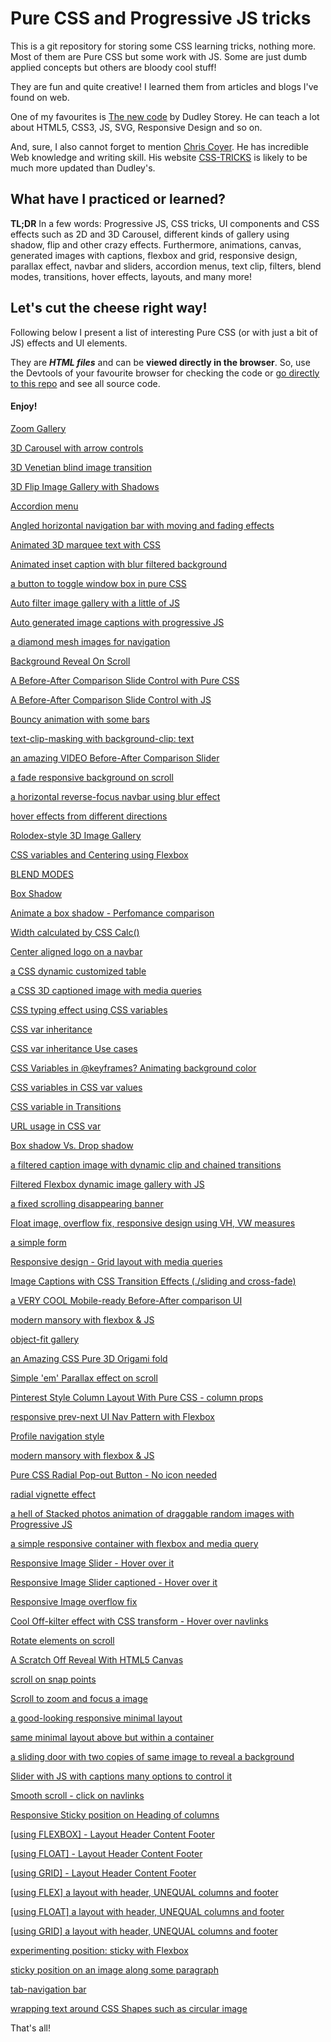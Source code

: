# Pure CSS and Progressive JS tricks

This is a git repository for storing some CSS learning tricks, nothing more.
Most of them are Pure CSS but some work with JS.
Some are just dumb applied concepts but others are bloody cool stuff!

They are fun and quite creative!
I learned them from articles and blogs I've found on web.

One of my favourites is [The new code](https://thenewcode.com) by Dudley Storey. He can teach a lot about HTML5, CSS3, JS, SVG, Responsive Design and so on.

And, sure, I also cannot forget to mention [Chris Coyer](https://css-tricks.com/author/chriscoyier/). He has incredible Web knowledge and writing skill. His website [CSS-TRICKS](https://css-tricks.com/) is likely to be much more updated than Dudley's.


## What have I practiced or learned?
**TL;DR** In a few words: Progressive JS, CSS tricks, UI components and CSS effects such as 2D and 3D Carousel, different kinds of gallery using shadow, flip and other crazy effects. Furthermore, animations, canvas, generated images with captions, flexbox and grid, responsive design, parallax effect, navbar and sliders, accordion menus, text clip, filters, blend modes, transitions, hover effects, layouts, and many more!

## Let's cut the cheese right way!

Following below I present a list of interesting Pure CSS (or with just a bit of JS) effects and UI elements.

They are ***HTML files*** and can be **viewed directly in the browser**. So, use the Devtools of your favourite browser for checking the code or [go directly to this repo](https://github.com/trepichio/Mytest) and see all source code.

#### Enjoy!

[Zoom Gallery](./zoom-gallery.html)

[3D Carousel with arrow controls](3D-Carousel.html)

[3D Venetian blind image transition](3D-Venetian-blind-image-transition.html)

[3D Flip Image Gallery with Shadows](./3D-flip-gallery-w-shadows.html)

[Accordion menu](./accordion_menu.html)

[Angled horizontal navigation bar with moving and fading effects](./angled_navigation.html)

[Animated 3D marquee text with CSS](./animated-3d-marquee-text-with-css.html)

[Animated inset caption with blur filtered background](./animated-inset-caption-with-filtered-background.html)

[a button to toggle window box in pure CSS](./windows_toggle_pure_css.html)

[Auto filter image gallery with a little of JS](./auto-filter-gallery.html)

[Auto generated image captions with progressive JS](./auto-generated-image-captions-with-progressive-JS.html)

[a diamond mesh images for navigation](./diamond_mesh_nav.html)

[Background Reveal On Scroll](./background-reveal-on-scroll.html)

[A Before-After Comparison Slide Control with Pure CSS](./before-after-comparison-slide-control-pure-CSS.html)

[A Before-After Comparison Slide Control with JS](./before-after-comparison-slide-control.html)

[Bouncy animation with some bars](./bouncy-animation.html)

[text-clip-masking with background-clip: text](./text-clip-with-blend-modes.html)

[an amazing VIDEO Before-After Comparison Slider](./video-before-after-comparison-slider.html)

[a fade responsive background on scroll](./fade-responsive-background-on-scroll.html)

[a horizontal reverse-focus navbar using blur effect](./horizontal-reverse-focus-nav.html)

[hover effects from different directions](./hover-effect-on-diff-directions.html)

[Rolodex-style 3D Image Gallery](./image-dex.html)

[CSS variables and Centering using Flexbox](./awesome.html)

[BLEND MODES](./blend_modes.html)

[Box Shadow](./box_shadow_3D.html)

[Animate a box shadow - Perfomance comparison ](./box_shadow_performance.html)

[Width calculated by CSS Calc()](./calc_width.html)

[Center aligned logo on a navbar](./centered-logo-nav.html)

[a CSS dynamic customized table](./css-dynamic-customized-table.html)

[a CSS 3D captioned image with media queries](./css3D-Captioned-Image.html)

[CSS typing effect using CSS variables](./css_var_animation_typing.html)

[CSS var inheritance](./css_var_inherit.html)

[CSS var inheritance Use cases](./css_var_inherit_usecases.html)

[CSS Variables in @keyframes? Animating background color](./css_var_keyframes_animation_shit.html)

[CSS variables in CSS var values](./css_var_token_lists.html)

[CSS variable in Transitions](./css_var_transition_hope.html)

[URL usage in CSS var](./css_var_url.html)

[Box shadow Vs. Drop shadow](./drop_shadow.html)

[a filtered caption image with dynamic clip and chained transitions](./filtered-caption-with-dynamic-clip.html)

[Filtered Flexbox dynamic image gallery with JS](./filtered-flexbox-dynamic-image-gallery.html)

[a fixed scrolling disappearing banner](./fixed-scrolling-disappearing-banner.html)

[Float image, overflow fix, responsive design using VH, VW measures](./float_image_vh_vw.html)

[a simple form](./form_layouts.html)

[Responsive design - Grid layout with media queries ](./grid_layout_with_media_queries.html)

[Image Captions with CSS Transition Effects (./sliding and cross-fade)](img-caption-with-transition.html)

[a VERY COOL Mobile-ready Before-After comparison UI](./mobile-ready-before-after-comparison-UI.html)

[modern mansory with flexbox & JS](./modern_mansory_flexbox_with_JS.html)

[object-fit gallery](./object-fit-gallery.html)

[an Amazing CSS Pure 3D Origami fold](./origami-css3D.html)

[Simple 'em' Parallax effect on scroll](./parallax_effect.html)

[Pinterest Style Column Layout With Pure CSS - column props](./pinterest-style-column-layout-with-pure-CSS.html)

[responsive prev-next UI Nav Pattern with Flexbox](./prev-next-nav.html)

[Profile navigation style](./profile-nav.html)

[modern mansory with flexbox & JS](./quad-image-gallery.html)

[Pure CSS Radial Pop-out Button - No icon needed](./radial-pop-out-bt.html)

[radial vignette effect](./radial_vignette.html)

[a hell of Stacked photos animation of draggable random images with Progressive JS](./random-stacked-images-with-web-animation-API-and-progressive-JS.html)

[a simple responsive container with flexbox and media query](./responsive_box_shadow.html)

[Responsive Image Slider - Hover over it](./responsive_image_slider.html)

[Responsive Image Slider captioned - Hover over it](./responsive_image_slider_captioned.html)

[Responsive Image overflow fix](./resposive_image_overflow.html)

[Cool Off-kilter effect with CSS transform - Hover over navlinks](./rockband.html)

[Rotate elements on scroll](./rotate-elements-on-scroll.html)

[A Scratch Off Reveal With HTML5 Canvas](./scratch-off-reveal-with-HTML5-Canvas.html)

[scroll on snap points](./scroll-snap.html)

[Scroll to zoom and focus a image](./scroll-to-focus.html)

[a good-looking responsive minimal layout](./simple_layout1.html)

[same minimal layout above but within a container](./simple_layout2_one_div.html)

[a sliding door with two copies of same image to reveal a background](./sliding-door-images.html)

[Slider with JS with captions many options to control it](./slidy_css_and_JS.html)

[Smooth scroll - click on navlinks](./smooth_scroll.html)

[Responsive Sticky position on Heading of columns](./sticky-pos-columns.html)

[[using FLEXBOX] - Layout Header Content Footer](./layout_hecf_flexbox.html)

[[using FLOAT] - Layout Header Content Footer](./layout_hecf_float.html)

[[using GRID] - Layout Header Content Footer](./layout_hecf_grid.html)

[[using FLEX] a layout with header, UNEQUAL columns and footer](./layout_hucf_flexbox.html)

[[using FLOAT] a layout with header, UNEQUAL columns and footer](./layout_hucf_float.html)

[[using GRID] a layout with header, UNEQUAL columns and footer](./layout_hucf_grid.html)

[experimenting position: sticky with Flexbox](./sticky-pos.html)

[sticky position on an image along some paragraph](./sticky_pos_paragraph.html)

[tab-navigation bar](./tab_navigation.html)

[wrapping text around CSS Shapes such as circular image](./wrapping-text-around-circular-image.html)

That's all!